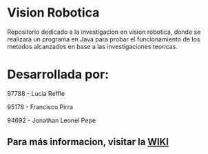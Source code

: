 # Vision Robotica

Repositorio dedicado a la investigacion en vision robotica, donde se realizara un programa en Java para probar el funcionamiento de los metodos alcanzados en base a las investigaciones teoricas.

# Desarrollada por:

97788 - Lucía Reffle 

95178 - Francisco Pirra

94692 - Jonathan Leonel Pepe

## Para más informacion, visitar la [WIKI](https://github.com/fpirra/seminario-vision-robotica/wiki)

